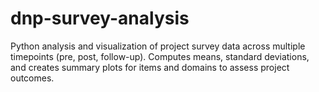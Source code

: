 # dnp-survey-analysis
Python analysis and visualization of project survey data across multiple timepoints (pre, post, follow-up). Computes means, standard deviations, and creates summary plots for items and domains to assess project outcomes.

